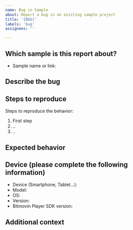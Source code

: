 ```yaml
---
name: Bug in Sample
about: Report a bug in an existing sample project
title: '[BUG]'
labels: 'bug'
assignees: ''

---
```

## Which sample is this report about?
- Sample name or link: 

## Describe the bug
<!-- Please add a clear and concise description of the problem below. -->

## Steps to reproduce
Steps to reproduce the behavior:
1. First step 
2. ..
3. ..

## Expected behavior
<!-- A clear and concise description of what you expected to happen. -->

## Device (please complete the following information)
 - Device (Smartphone, Tablet...):  
 - Model:
 - OS: 
 - Version:
 - Bitmovin Player SDK version: 

## Additional context
<!-- Add any other context about the problem here. -->
